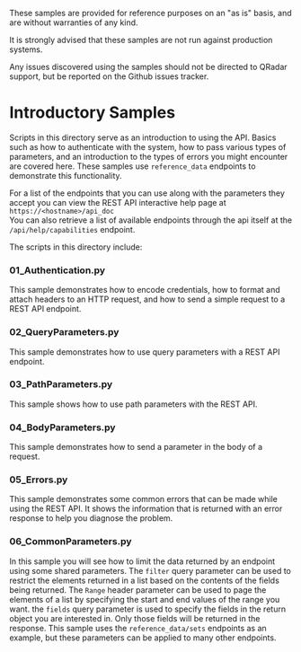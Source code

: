 These samples are provided for reference purposes on an "as is" basis, and are without warranties of any kind.

It is strongly advised that these samples are not run against production systems.

Any issues discovered using the samples should not be directed to QRadar support, but be reported on the Github issues tracker.

# Introductory Samples

Scripts in this directory serve as an introduction to using the API.
Basics such as how to authenticate with the system, how to
pass various types of parameters, and an introduction to the
types of errors you might encounter are covered here.
These samples use `reference_data` endpoints to demonstrate
this functionality.

For a list of the endpoints that you can use along with the parameters
they accept you can view the REST API interactive help page at
`https://<hostname>/api_doc`  
You can also retrieve a list of available endpoints through the api itself
at the `/api/help/capabilities` endpoint.


The scripts in this directory include:

### 01_Authentication.py
This sample demonstrates how to encode credentials, how to format and
attach headers to an HTTP request, and how to send a simple request
to a REST API endpoint.

### 02_QueryParameters.py
This sample demonstrates how to use query parameters with a REST API
endpoint.

### 03_PathParameters.py
This sample shows how to use path parameters with the REST API.

### 04_BodyParameters.py
This sample demonstrates how to send a parameter in the body of a
request.

### 05_Errors.py
This sample demonstrates some common errors that can be made while
using the REST API. It shows the information that is returned with
an error response to help you diagnose the problem.

### 06_CommonParameters.py
In this sample you will see how to limit the data returned by an endpoint
using some shared parameters. The `filter` query parameter can be used to
restrict the elements returned in a list based on the contents of the fields
being returned. The `Range` header parameter can be used to page the elements
of a list by specifying the start and end values of the range you want. the
`fields` query parameter is used to specify the fields in the return object
you are interested in. Only those fields will be returned in the response.
This sample uses the `reference_data/sets` endpoints as an example, but these
parameters can be applied to many other endpoints.
